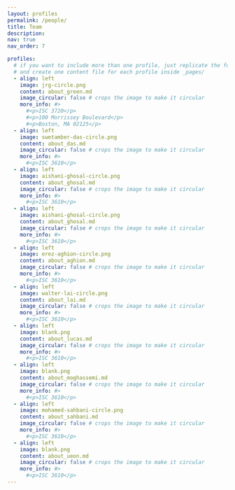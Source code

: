 ```yaml
---
layout: profiles
permalink: /people/
title: Team
description: 
nav: true
nav_order: 7

profiles:
  # if you want to include more than one profile, just replicate the following block
  # and create one content file for each profile inside _pages/
  - align: left
    image: jrg-circle.png
    content: about_green.md
    image_circular: false # crops the image to make it circular
    more_info: #>
      #<p>ISC 3720</p>
      #<p>100 Morrissey Boulevard</p>
      #<p>Boston, MA 02125</p>
  - align: left
    image: swetamber-das-circle.png
    content: about_das.md
    image_circular: false # crops the image to make it circular
    more_info: #>
      #<p>ISC 3610</p>
  - align: left
    image: aishani-ghosal-circle.png
    content: about_ghosal.md
    image_circular: false # crops the image to make it circular
    more_info: #>
      #<p>ISC 3610</p>
  - align: left
    image: aishani-ghosal-circle.png
    content: about_ghosal.md
    image_circular: false # crops the image to make it circular
    more_info: #>
      #<p>ISC 3610</p>
  - align: left
    image: erez-aghion-circle.png
    content: about_aghion.md
    image_circular: false # crops the image to make it circular
    more_info: #>
      #<p>ISC 3610</p>
  - align: left
    image: walter-lai-circle.png
    content: about_lai.md
    image_circular: false # crops the image to make it circular
    more_info: #>
      #<p>ISC 3610</p>
  - align: left
    image: blank.png
    content: about_lucas.md
    image_circular: false # crops the image to make it circular
    more_info: #>
      #<p>ISC 3610</p>
  - align: left
    image: blank.png
    content: about_moghassemi.md
    image_circular: false # crops the image to make it circular
    more_info: #>
      #<p>ISC 3610</p>
  - align: left
    image: mohamed-sahbani-circle.png
    content: about_sahbani.md
    image_circular: false # crops the image to make it circular
    more_info: #>
      #<p>ISC 3610</p>
  - align: left
    image: blank.png
    content: about_ueon.md
    image_circular: false # crops the image to make it circular
    more_info: #>
      #<p>ISC 3610</p>
---
```

